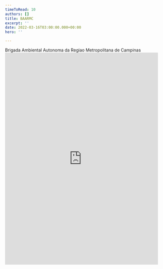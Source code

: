 ```yaml
---
timeToRead: 10
authors: []
title: BAARMC
excerpt: ''
date: 2022-03-16T03:00:00.000+00:00
hero: ''

---
```

<html>
        <head>Brigada Ambiental Autonoma da Regiao Metropolitana de Campinas</head>
        <body><iframe src="https://storymaps.arcgis.com/stories/22cc20ca8ab5418f84209b9e67fd96e2" width="100%" height="700px" frameborder="0" allowfullscreen allow="geolocation"></iframe>
        </body>
</html>